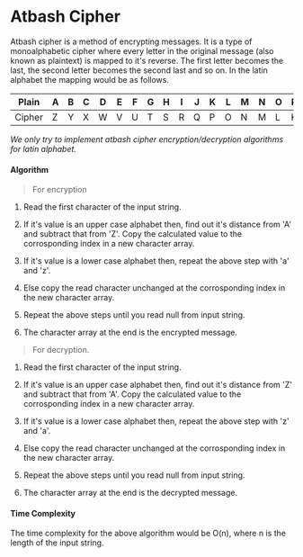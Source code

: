 # Atbash Cipher
Atbash cipher is a method of encrypting messages. It is a type of monoalphabetic cipher where every letter in the original message (also known as plaintext) is mapped to it's reverse. The first letter becomes the last, the second letter becomes the second last and so on. In the latin alphabet the mapping would be as follows.

| Plain  | A | B | C | D | E | F | G | H | I | J | K | L | M | N | O | P | Q | R | S | T | U | V | W | X | Y | Z |
| ------ |---|---|---|---|---|---|---|---|---|---|---|---|---|---|---|---|---|---|---|---|---|---|---|---|---|---|
| Cipher | Z | Y | X | W | V | U | T | S | R | Q | P | O | N | M | L | K | J | I | H | G | F | E | D | C | B | A |

_We only try to implement atbash cipher encryption/decryption algorithms for latin alphabet._

#### Algorithm
> For encryption
1. Read the first character of the input string.

2. If it's value is an upper case alphabet then, find out it's distance from 'A' and subtract that from 'Z'. Copy the calculated value to      the corrosponding index in a new character array.

3. If it's value is a lower case alphabet then, repeat the above step with 'a' and 'z'.

4. Else copy the read character unchanged at the corrosponding index in the new character array.

5. Repeat the above steps until you read null from input string.

6. The character array at the end is the encrypted message.

> For decryption.
1. Read the first character of the input string.

2. If it's value is an upper case alphabet then, find out it's distance from 'Z' and subtract that from 'A'. Copy the calculated value to      the corrosponding index in a new character array.

3. If it's value is a lower case alphabet then, repeat the above step with 'z' and 'a'.

4. Else copy the read character unchanged at the corrosponding index in the new character array.

5. Repeat the above steps until you read null from input string.

6. The character array at the end is the decrypted message.



#### Time Complexity
The time complexity for the above algorithm would be O(n), where n is the length of the input string. 
